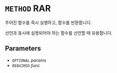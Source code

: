 # `METHOD` RAR
주어진 함수를 즉시 실행하고, 함수를 반환합니다.

선언과 동시에 실행되어야 하는 함수를 선언할 때 유용합니다.

## Parameters
* `OPTIONAL` *params*
* `REQUIRED` *func*
